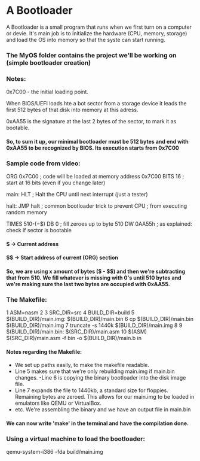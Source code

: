 # A Bootloader

A Bootloader is a small program that runs when we first turn on a computer or devie. It's main job is to initialize the hardware (CPU, memory, storage) and load the OS into memory so that the syste can start running.

### The MyOS folder contains the project we'll be working on (simple bootloader creation)

### Notes:

0x7C00 - the initial loading point.

When BIOS/UEFI loads hte a bot sector from a storage device it leads the first 512 bytes of that disk into memory at this adress.

0xAA55 is the signature at the last 2 bytes of the sector, to mark it as bootable.

#### So, to sum it up, our minimal bootloader must be 512 bytes and end with 0xAA55 to be recognized by BIOS. Its execution starts from 0x7C00

### Sample code from video:

ORG 0x7C00 ; code will be loaded at memory address 0x7C00
BITS 16 ; start at 16 bits (even if you change later)

main:
    HLT ; Halt the CPU until next interrupt (just a tester)

halt:
    JMP halt ; common bootloader trick to prevent CPU
             ; from executing random memory

TIMES 510-($-$$) DB 0 ; fill zeroes up to byte 510
DW 0AA55h    ; as explained: check if sector is bootable


#### $  -> Current address
#### $$ -> Start address of current (ORG) section
#### So, we are using x amount of bytes ($ - $$) and then we're subtracting that from 510. We fill whatever is missing with 0's until 510 bytes and we're making sure the last two bytes are occupied with 0xAA55.

### The Makefile:
  1 ASM=nasm
  2
  3 SRC_DIR=src
  4 BUILD_DIR=build
  5 $(BUILD_DIR)/main.img: $(BUILD_DIR)/main.bin
  6     cp $(BUILD_DIR)/main.bin $(BUILD_DIR)/main.img
  7     truncate -s 1440k $(BUILD_DIR)/main.img
  8
  9 $(BUILD_DIR)/main.bin: $(SRC_DIR)/main.asm
 10     $(ASM) $(SRC_DIR)/main.asm -f bin -o $(BUILD_DIR)/main.b    in


#### Notes regarding the Makefile:
- We set up paths easily, to make the makefile readable.
- Line 5 makes sure that we're only rebuilding main.img if main.bin changes.
-Line 6 is copying the binary bootloader into the disk image file.
- Line 7 expands the file to 1440kb, a standard size for floppies.
Remaining bytes are zeroed.
This allows for our main.img to be loaded in emulators like QEMU or VirtualBox.
- etc. We're assembling the binary and we have an output file in main.bin

#### We can now write 'make' in the terminal and have the compilation done.

### Using a virtual machine to load the bootloader:
qemu-system-i386 -fda build/main.img

